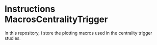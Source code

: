 # Instructions MacrosCentralityTrigger

In this repository, i store the plotting macros used in the centrality trigger studies.
